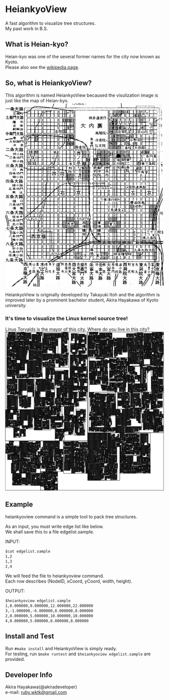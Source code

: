 # HeiankyoView
A fast algorithm to visualize tree structures.  
My past work in B.S.

## What is Heian-kyo?
Heian-kyo was one of the several former names for the city now known as Kyoto.  
Please also see the [wikipedia page](https://en.wikipedia.org/wiki/Heian-ky%C5%8D).  

## So, what is HeiankyoView?
This algorithm is named HeiankyoView becaused the visulization image is just like the
map of Heian-kyo.  
![Heian-kyo map](images/heiankyo.gif "Heian-kyo map")

HeiankyoView is originally developed by Takayuki Itoh and
the algorithm is improved later by a prominent bachelor student,
Akira Hayakawa of Kyoto university.

### It's time to visualize the Linux kernel source tree!  
Linus Torvalds is the mayor of this city. Where do you live in this city?  
![Visualizing Linux kernel](images/linux.png "Visualizing Linux kernel")
 
## Example
heiankyoview command is a simple tool
to pack tree structures.

As an input, you must write edge list like below.  
We shall save this to a file edgelist.sample.  

INPUT:  
```
$cat edgelist.sample
1,2
1,3
2,4
```

We will feed the file to heiankyoview command.  
Each row describes (NodeID, xCoord, yCoord, width, height).

OUTPUT:  
```
$heiankyoview edgelist.sample
1,0.000000,0.000000,12.000000,22.000000
3,-1.000000,-6.000000,8.000000,8.000000
2,0.000000,5.000000,10.000000,10.000000
4,0.000000,5.000000,8.000000,8.000000
```

## Install and Test
Run `#make install` and HeiankyoView is simply ready.  
For testing, run `$make runtest` and `$heiankyoview edgelist.sample` are provided.

## Developer Info
Akira Hayakawa(@akiradeveloper)  
e-mail: ruby.wktk@gmail.com
